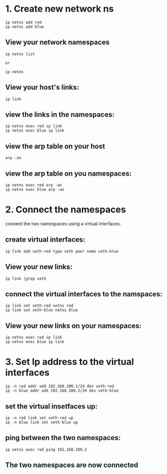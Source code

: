 # 1. Create new network ns
```
ip netns add red
ip netns add blue
```

## View your network namespaces
```
ip netns list

or 

ip netns
```

## View your host's links:
```
ip link
```

## view the links in the namespaces:
```
ip netns exec red ip link 
ip netns exec blue ip link 
```
## view the arp table on your host
```
arp -an
```

## view the arp table on you namespaces:
```
ip netns exec red arp -an
ip netns exec blue arp -an
```

# 2. Connect the namespaces
connent the two namespaces using a virtual interfaces.

## create virtual interfaces:
```
ip link add veth-red type veth peer name veth-blue
```
## View your new links:
```
ip link |grep veth
```

## connect the virtual interfaces to the namspaces:
```
ip link set veth-red netns red
ip link set veth-blue netns blue
```
## View your new links on your namespaces:
```
ip netns exec red ip link
ip netns exec blue ip link
```

# 3. Set Ip address to the virtual interfaces
```
ip -n red addr add 192.168.100.1/24 dev veth-red
ip -n blue addr add 192.168.100.2/24 dev veth-blue
```
## set the virtual insetfaces up:
```
ip -n red link set veth-red up
ip -n blue link set veth-blue up
```

## ping between the two namespaces:
```
ip netns exec red ping 192.168.100.2
```

## The two namespaces are now connected
